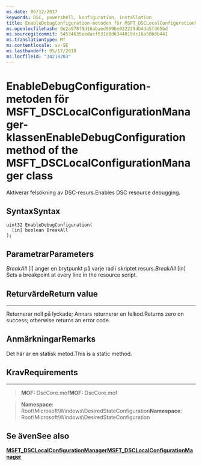 ```yaml
---
ms.date: 06/12/2017
keywords: DSC, powershell, konfiguration, installation
title: EnableDebugConfiguration-metoden för MSFT_DSCLocalConfigurationManager-klassen
ms.openlocfilehash: 9e2a978f9d16abaed959be022229db4da5fd65bd
ms.sourcegitcommit: 54534635eedacf531d8d6344019dc16a50b8b441
ms.translationtype: MT
ms.contentlocale: sv-SE
ms.lasthandoff: 05/17/2018
ms.locfileid: "34218203"
---
```

# <a name="enabledebugconfiguration-method-of-the-msftdsclocalconfigurationmanager-class"></a><span data-ttu-id="c4219-103">EnableDebugConfiguration-metoden för MSFT_DSCLocalConfigurationManager-klassen</span><span class="sxs-lookup"><span data-stu-id="c4219-103">EnableDebugConfiguration method of the MSFT_DSCLocalConfigurationManager class</span></span>

<span data-ttu-id="c4219-104">Aktiverar felsökning av DSC-resurs.</span><span class="sxs-lookup"><span data-stu-id="c4219-104">Enables DSC resource debugging.</span></span>

<a name="syntax"></a><span data-ttu-id="c4219-105">Syntax</span><span class="sxs-lookup"><span data-stu-id="c4219-105">Syntax</span></span>
------

```mof
uint32 EnableDebugConfiguration(
  [in] boolean BreakAll
);
```

<a name="parameters"></a><span data-ttu-id="c4219-106">Parametrar</span><span class="sxs-lookup"><span data-stu-id="c4219-106">Parameters</span></span>
----------

<span data-ttu-id="c4219-107">*BreakAll* \[i\] anger en brytpunkt på varje rad i skriptet resurs.</span><span class="sxs-lookup"><span data-stu-id="c4219-107">*BreakAll* \[in\] Sets a breakpoint at every line in the resource script.</span></span>

## <a name="return-value"></a><span data-ttu-id="c4219-108">Returvärde</span><span class="sxs-lookup"><span data-stu-id="c4219-108">Return value</span></span>
------------

<span data-ttu-id="c4219-109">Returnerar noll på lyckade; Annars returnerar en felkod.</span><span class="sxs-lookup"><span data-stu-id="c4219-109">Returns zero on success; otherwise returns an error code.</span></span>

## <a name="remarks"></a><span data-ttu-id="c4219-110">Anmärkningar</span><span class="sxs-lookup"><span data-stu-id="c4219-110">Remarks</span></span>

<span data-ttu-id="c4219-111">Det här är en statisk metod.</span><span class="sxs-lookup"><span data-stu-id="c4219-111">This is a static method.</span></span>

## <a name="requirements"></a><span data-ttu-id="c4219-112">Krav</span><span class="sxs-lookup"><span data-stu-id="c4219-112">Requirements</span></span>
------------
><span data-ttu-id="c4219-113">**MOF:** DscCore.mof</span><span class="sxs-lookup"><span data-stu-id="c4219-113">**MOF:** DscCore.mof</span></span>

><span data-ttu-id="c4219-114">**Namespace**: Root\Microsoft\Windows\DesiredStateConfiguration</span><span class="sxs-lookup"><span data-stu-id="c4219-114">**Namespace**: Root\Microsoft\Windows\DesiredStateConfiguration</span></span>


## <a name="see-also"></a><span data-ttu-id="c4219-115">Se även</span><span class="sxs-lookup"><span data-stu-id="c4219-115">See also</span></span>


[<span data-ttu-id="c4219-116">**MSFT_DSCLocalConfigurationManager**</span><span class="sxs-lookup"><span data-stu-id="c4219-116">**MSFT_DSCLocalConfigurationManager**</span></span>](msft-dsclocalconfigurationmanager.md)